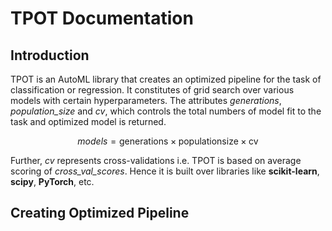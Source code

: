 # TPOT Documentation
## Introduction
TPOT is an AutoML library that creates an optimized pipeline for the task of  classification or regression. It constitutes of grid search over various models with certain hyperparameters. The attributes *generations*, *population_size* and *cv*, which controls the total numbers of model fit to the task and optimized model is returned.

$$
models = \mathrm{generations} \times \mathrm{population size} \times \mathrm{cv}
$$

Further, *cv* represents cross-validations i.e. TPOT is based on average scoring of *cross_val_scores*. Hence it is built over libraries like **scikit-learn**, **scipy**, **PyTorch**, etc.

## Creating Optimized Pipeline
